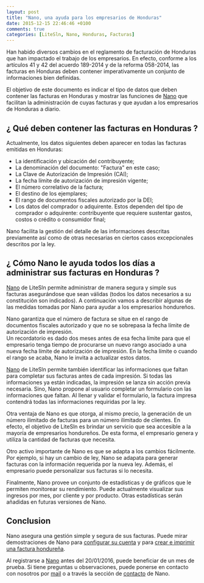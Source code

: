 ```yaml
---
layout: post
title: "Nano, una ayuda para los empresarios de Honduras"
date: 2015-12-15 22:46:46 +0100
comments: true
categories: [LiteSln, Nano, Honduras, Facturas]
---
```


Han habido diversos cambios en el reglamento de facturación de Honduras que han impactado el trabajo de los empresarios. En efecto, conforme a los artículos 41 y 42 del acuerdo 189-2014 y de la reforma 058-2014, las facturas en Honduras deben contener imperativamente un conjunto de informaciones bien definidas.

El objetivo de este documento es indicar el tipo de datos que deben contener las facturas en Honduras y mostrar las funciones de [Nano](https://nano.litesln.com) que facilitan la administración de cuyas facturas y que ayudan a los empresarios de Honduras a diario.

<!-- more -->

## ¿ Qué deben contener las facturas en Honduras ?

Actualmente, los datos siguientes deben aparecer en todas las facturas emitidas en Honduras:

- La identificación y ubicación del contribuyente;
- La denominación del documento: "Factura" en este caso;
- La Clave de Autorización de Impresión (CAI);
- La fecha límite de autorización de impresión vigente;
- El número correlativo de la factura;
- El destino de los ejemplares;
- El rango de documentos fiscales autorizado por la DEI;
- Los datos del comprador o adquirente. Estos dependen del tipo de comprador o adquirente: contribuyente que requiere sustentar gastos, costos o crédito o consumidor final;

Nano facilita la gestión del detalle de las informaciones descritas previamente así como de otras necesarias en ciertos casos excepcionales descritos por la ley.

## ¿ Cómo Nano le ayuda todos los días a administrar sus facturas en Honduras ?

[Nano](https://nano.litesln.com) de LiteSln permite administrar de manera segura y simple sus facturas asegurándose que sean válidas (todos los datos necesarios a su constitución son indicados). A continuación vamos a describir algunas de las medidas tomadas por Nano para ayudar a los empresarios hondureños.

Nano garantiza que el número de factura se situe en el rango de documentos fiscales autorizado y que no se sobrepasa la fecha límite de autorización de impresión.  
Un recordatorio es dado dos meses antes de esa fecha límite para que el empresario tenga tiempo de procurarse un nuevo rango asociado a una nueva fecha límite de autorización de impresión.
En la fecha límite o cuando el rango se acaba, Nano le invita a actualizar estos datos.

[Nano](https://nano.litesln.com) de LiteSln permite también identificar las informaciones que faltan para completar sus facturas antes de cada impresión. Si todas las informaciones ya están indicadas, la impresión se lanza sin acción previa necesaria. Sino, Nano propone al usuario completar un formulario con las informaciones que faltan. Al llenar y validar el formulario, la factura impresa contendrá todas las informaciones requiridas por la ley.

Otra ventaja de Nano es que otorga, al mismo precio, la generación de un número ilimitado de facturas para un número ilimitado de clientes. En efecto, el objetivo de LiteSln es brindar un servicio que sea accesible a la mayoría de empresarios hondureños. De esta forma, el empresario genera y utiliza la cantidad de facturas que necesita.

Otro activo importante de Nano es que se adapta a los cambios fácilmente. Por ejemplo, si hay un cambio de ley, Nano se adapata para generar facturas con la información requerida por la nueva ley. Además, el empresario puede personalizar sus facturas si lo necesita.

Finalmente, Nano provee un conjunto de estadísticas y de gráficos que le permiten monitorear su rendimiento. Puede actualmente visualizar sus ingresos por mes, por cliente y por producto. Otras estadísticas serán añadidas en futuras versiones de Nano.

## Conclusion

Nano asegura una gestión simple y segura de sus facturas. Puede mirar demostraciones de Nano para [configurar su cuenta](https://www.youtube.com/watch?v=Ozo9xQw6vKU) y para [crear e imprimir una factura hondureña](https://www.youtube.com/watch?v=EsVpSXKLXgA).

Al registrarse a [Nano](https://nano.litesln.com) antes del 20/01/2016, puede beneficiar de un mes de prueba. Si tiene preguntas u observaciones, puede ponerse en contacto con nosotros por [mail](mailto:contact@litesln.com) o a través la sección de [contacto](https://nano.litesln.com/contact) de Nano.


